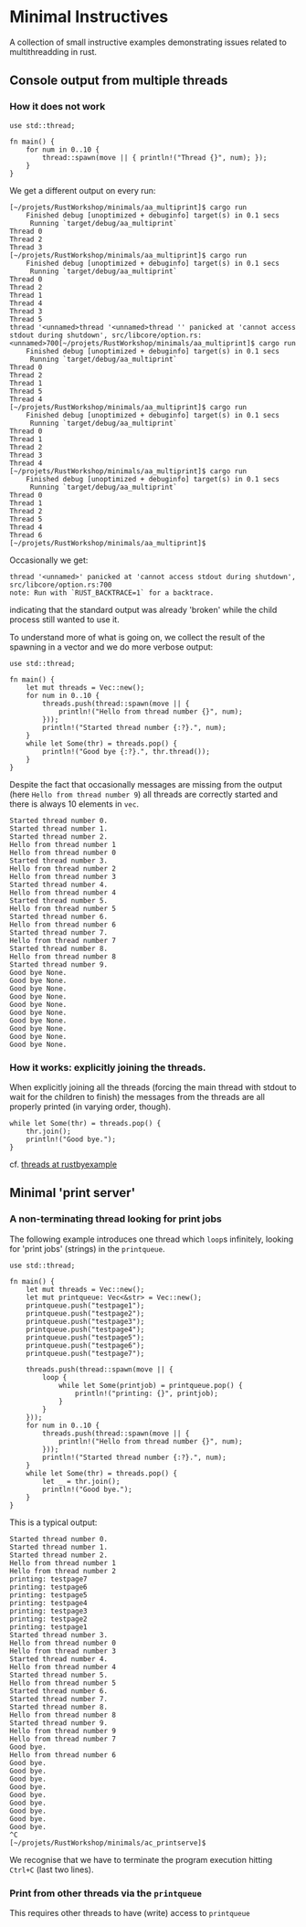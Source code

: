 Minimal Instructives
====================
A collection of small instructive examples demonstrating issues related to
multithreadding in rust.

Console output from multiple threads
------------------------------------

### How it does not work

```
use std::thread;

fn main() {
    for num in 0..10 {
        thread::spawn(move || { println!("Thread {}", num); });
    }
}
```

We get a different output on every run:
```
[~/projets/RustWorkshop/minimals/aa_multiprint]$ cargo run
    Finished debug [unoptimized + debuginfo] target(s) in 0.1 secs
     Running `target/debug/aa_multiprint`
Thread 0
Thread 2
Thread 3
[~/projets/RustWorkshop/minimals/aa_multiprint]$ cargo run
    Finished debug [unoptimized + debuginfo] target(s) in 0.1 secs
     Running `target/debug/aa_multiprint`
Thread 0
Thread 2
Thread 1
Thread 4
Thread 3
Thread 5
thread '<unnamed>thread '<unnamed>thread '' panicked at 'cannot access stdout during shutdown', src/libcore/option.rs:<unnamed>700[~/projets/RustWorkshop/minimals/aa_multiprint]$ cargo run
    Finished debug [unoptimized + debuginfo] target(s) in 0.1 secs
     Running `target/debug/aa_multiprint`
Thread 0
Thread 2
Thread 1
Thread 5
Thread 4
[~/projets/RustWorkshop/minimals/aa_multiprint]$ cargo run
    Finished debug [unoptimized + debuginfo] target(s) in 0.1 secs
     Running `target/debug/aa_multiprint`
Thread 0
Thread 1
Thread 2
Thread 3
Thread 4
[~/projets/RustWorkshop/minimals/aa_multiprint]$ cargo run
    Finished debug [unoptimized + debuginfo] target(s) in 0.1 secs
     Running `target/debug/aa_multiprint`
Thread 0
Thread 1
Thread 2
Thread 5
Thread 4
Thread 6
[~/projets/RustWorkshop/minimals/aa_multiprint]$
```

Occasionally we get:
```
thread '<unnamed>' panicked at 'cannot access stdout during shutdown', src/libcore/option.rs:700
note: Run with `RUST_BACKTRACE=1` for a backtrace.
```
indicating that the standard output was already 'broken' while the child process still wanted to use it.

To understand more of what is going on, we collect the result of the spawning in a vector and we do more verbose output:

```
use std::thread;

fn main() {
    let mut threads = Vec::new();
    for num in 0..10 {
        threads.push(thread::spawn(move || {
            println!("Hello from thread number {}", num);
        }));
        println!("Started thread number {:?}.", num);
    }
    while let Some(thr) = threads.pop() {
        println!("Good bye {:?}.", thr.thread());
    }
}

```
Despite the fact that occasionally messages are missing from the output (here `Hello from thread number 9`) all threads are correctly started and there is always 10 elements in `vec`.
```
Started thread number 0.
Started thread number 1.
Started thread number 2.
Hello from thread number 1
Hello from thread number 0
Started thread number 3.
Hello from thread number 2
Hello from thread number 3
Started thread number 4.
Hello from thread number 4
Started thread number 5.
Hello from thread number 5
Started thread number 6.
Hello from thread number 6
Started thread number 7.
Hello from thread number 7
Started thread number 8.
Hello from thread number 8
Started thread number 9.
Good bye None.
Good bye None.
Good bye None.
Good bye None.
Good bye None.
Good bye None.
Good bye None.
Good bye None.
Good bye None.
Good bye None.
```

### How it works: explicitly joining the threads.

When explicitly joining all the threads (forcing the main thread with stdout to wait for the children to finish) the messages from the threads are all properly printed (in varying order, though).

```
while let Some(thr) = threads.pop() {
    thr.join();
    println!("Good bye.");
}
```

cf. [threads at rustbyexample](http://rustbyexample.com/std_misc/threads.html)


Minimal 'print server'
----------------------

### A non-terminating thread looking for print jobs

The following example introduces one thread which `loop`s infinitely, looking for 'print jobs' (strings) in the `printqueue`.
```
use std::thread;

fn main() {
    let mut threads = Vec::new();
    let mut printqueue: Vec<&str> = Vec::new();
    printqueue.push("testpage1");
    printqueue.push("testpage2");
    printqueue.push("testpage3");
    printqueue.push("testpage4");
    printqueue.push("testpage5");
    printqueue.push("testpage6");
    printqueue.push("testpage7");

    threads.push(thread::spawn(move || {
        loop {
            while let Some(printjob) = printqueue.pop() {
                println!("printing: {}", printjob);
            }
        }
    }));
    for num in 0..10 {
        threads.push(thread::spawn(move || {
            println!("Hello from thread number {}", num);
        }));
        println!("Started thread number {:?}.", num);
    }
    while let Some(thr) = threads.pop() {
        let _ = thr.join();
        println!("Good bye.");
    }
}
```
This is a typical output:

```
Started thread number 0.
Started thread number 1.
Started thread number 2.
Hello from thread number 1
Hello from thread number 2
printing: testpage7
printing: testpage6
printing: testpage5
printing: testpage4
printing: testpage3
printing: testpage2
printing: testpage1
Started thread number 3.
Hello from thread number 0
Hello from thread number 3
Started thread number 4.
Hello from thread number 4
Started thread number 5.
Hello from thread number 5
Started thread number 6.
Started thread number 7.
Started thread number 8.
Hello from thread number 8
Started thread number 9.
Hello from thread number 9
Hello from thread number 7
Good bye.
Hello from thread number 6
Good bye.
Good bye.
Good bye.
Good bye.
Good bye.
Good bye.
Good bye.
Good bye.
Good bye.
^C
[~/projets/RustWorkshop/minimals/ac_printserve]$
```
We recognise that we have to terminate the program execution hitting `Ctrl+C` (last two lines).


### Print from other threads via the `printqueue`

This requires other threads to have (write) access to `printqueue`
